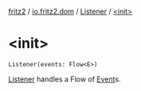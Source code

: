 [fritz2](../../index.md) / [io.fritz2.dom](../index.md) / [Listener](index.md) / [&lt;init&gt;](./-init-.md)

# &lt;init&gt;

`Listener(events: Flow<E>)`

[Listener](index.md) handles a Flow of [Event](https://kotlinlang.org/api/latest/jvm/stdlib/org.w3c.dom.events/-event/index.html)s.

